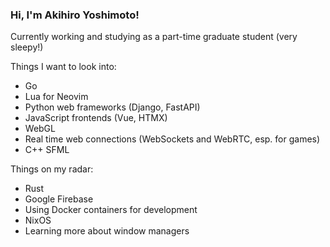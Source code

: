 ### Hi, I'm Akihiro Yoshimoto!
Currently working and studying as a part-time graduate student (very sleepy!)

Things I want to look into:
- Go
- Lua for Neovim
- Python web frameworks (Django, FastAPI)
- JavaScript frontends (Vue, HTMX)
- WebGL
- Real time web connections (WebSockets and WebRTC, esp. for games)
- C++ SFML

Things on my radar:
- Rust
- Google Firebase
- Using Docker containers for development
- NixOS
- Learning more about window managers
